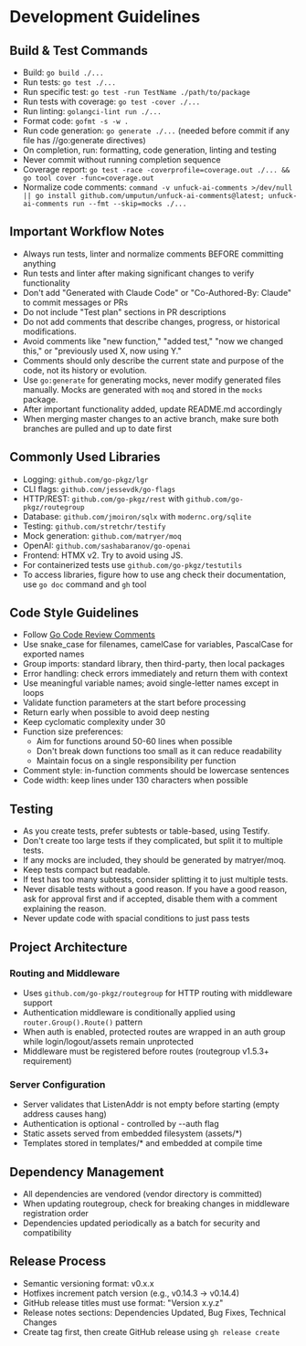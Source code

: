 # Development Guidelines

## Build & Test Commands
- Build: `go build ./...`
- Run tests: `go test ./...`
- Run specific test: `go test -run TestName ./path/to/package`
- Run tests with coverage: `go test -cover ./...`
- Run linting: `golangci-lint run ./...`
- Format code: `gofmt -s -w .`
- Run code generation: `go generate ./...` (needed before commit if any file has //go:generate directives)
- On completion, run: formatting, code generation, linting and testing
- Never commit without running completion sequence
- Coverage report: `go test -race -coverprofile=coverage.out ./... && go tool cover -func=coverage.out`
- Normalize code comments: `command -v unfuck-ai-comments >/dev/null || go install github.com/umputun/unfuck-ai-comments@latest; unfuck-ai-comments run --fmt --skip=mocks ./...`

## Important Workflow Notes
- Always run tests, linter and normalize comments BEFORE committing anything
- Run tests and linter after making significant changes to verify functionality
- Don't add "Generated with Claude Code" or "Co-Authored-By: Claude" to commit messages or PRs
- Do not include "Test plan" sections in PR descriptions
- Do not add comments that describe changes, progress, or historical modifications. 
- Avoid comments like "new function," "added test," "now we changed this," or "previously used X, now using Y." 
- Comments should only describe the current state and purpose of the code, not its history or evolution.
- Use `go:generate` for generating mocks, never modify generated files manually. Mocks are generated with `moq` and stored in the `mocks` package.
- After important functionality added, update README.md accordingly
- When merging master changes to an active branch, make sure both branches are pulled and up to date first

## Commonly Used Libraries
- Logging: `github.com/go-pkgz/lgr`
- CLI flags: `github.com/jessevdk/go-flags`
- HTTP/REST: `github.com/go-pkgz/rest` with `github.com/go-pkgz/routegroup`
- Database: `github.com/jmoiron/sqlx` with `modernc.org/sqlite`
- Testing: `github.com/stretchr/testify`
- Mock generation: `github.com/matryer/moq`
- OpenAI: `github.com/sashabaranov/go-openai`
- Frontend: HTMX v2. Try to avoid using JS.
- For containerized tests use `github.com/go-pkgz/testutils`
- To access libraries, figure how to use ang check their documentation, use `go doc` command and `gh` tool

## Code Style Guidelines
- Follow [Go Code Review Comments](https://github.com/golang/go/wiki/CodeReviewComments)
- Use snake_case for filenames, camelCase for variables, PascalCase for exported names
- Group imports: standard library, then third-party, then local packages
- Error handling: check errors immediately and return them with context
- Use meaningful variable names; avoid single-letter names except in loops
- Validate function parameters at the start before processing
- Return early when possible to avoid deep nesting
- Keep cyclomatic complexity under 30
- Function size preferences:
  - Aim for functions around 50-60 lines when possible
  - Don't break down functions too small as it can reduce readability
  - Maintain focus on a single responsibility per function
- Comment style: in-function comments should be lowercase sentences
- Code width: keep lines under 130 characters when possible

## Testing
- As you create tests, prefer subtests or table-based, using Testify.
- Don't create too large tests if they complicated, but split it to multiple tests.
- If any mocks are included, they should be generated by matryer/moq.
- Keep tests compact but readable.
- If test has too many subtests, consider splitting it to just multiple tests.
- Never disable tests without a good reason. If you have a good reason, ask for approval first and if accepted, disable them with a comment explaining the reason.
- Never update code with spacial conditions to just pass tests

## Project Architecture

### Routing and Middleware
- Uses `github.com/go-pkgz/routegroup` for HTTP routing with middleware support
- Authentication middleware is conditionally applied using `router.Group().Route()` pattern
- When auth is enabled, protected routes are wrapped in an auth group while login/logout/assets remain unprotected
- Middleware must be registered before routes (routegroup v1.5.3+ requirement)

### Server Configuration
- Server validates that ListenAddr is not empty before starting (empty address causes hang)
- Authentication is optional - controlled by --auth flag
- Static assets served from embedded filesystem (assets/*)
- Templates stored in templates/* and embedded at compile time

## Dependency Management
- All dependencies are vendored (vendor directory is committed)
- When updating routegroup, check for breaking changes in middleware registration order
- Dependencies updated periodically as a batch for security and compatibility

## Release Process
- Semantic versioning format: v0.x.x
- Hotfixes increment patch version (e.g., v0.14.3 -> v0.14.4)
- GitHub release titles must use format: "Version x.y.z"
- Release notes sections: Dependencies Updated, Bug Fixes, Technical Changes
- Create tag first, then create GitHub release using `gh release create`